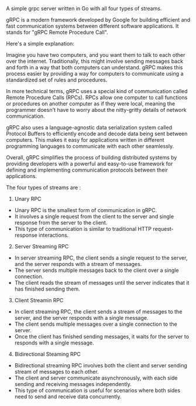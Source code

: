 A simple grpc server written in Go with all four types of streams.

gRPC is a modern framework developed by Google for building efficient and fast communication systems between different software applications. It stands for "gRPC Remote Procedure Call".

Here's a simple explanation:

Imagine you have two computers, and you want them to talk to each other over the internet. Traditionally, this might involve sending messages back and forth in a way that both computers can
understand. gRPC makes this process easier by providing a way for computers to communicate using a standardized set of rules and procedures.

In more technical terms, gRPC uses a special kind of communication called Remote Procedure Calls (RPCs). RPCs allow one computer to call functions or procedures on another computer as if they
were local, meaning the programmer doesn't have to worry about the nitty-gritty details of network communication.

gRPC also uses a language-agnostic data serialization system called Protocol Buffers to efficiently encode and decode data being sent between computers. This makes it easy for applications
written in different programming languages to communicate with each other seamlessly.

Overall, gRPC simplifies the process of building distributed systems by providing developers with a powerful and easy-to-use framework for defining and implementing communication protocols
between their applications.


The four types of streams are :

1. Unary RPC
  * Unary RPC is the smallest form of communication in gRPC.
  * It involves a single request from the client to the server and single response from the server to the client.
  * This type of communication is similar to  traditional HTTP request-response interactions.

2. Server Streaming RPC
  * In server streaming RPC, the client sends a single request to the server, and the server responds with a stream of messages.
  * The server sends multiple messages back to the client over a single connection.
  * The client reads the stream of messages until the server indicates that it has finished sending them.

3. Client Streamin RPC
  * In client streaming RPC, the client sends a stream of messages to the server, and the server responds with a single message.
  * The client sends multiple messages over a single connection to the server.
  * Once the client has finished sending messages, it waits for the server to responds with a single message.

4. Bidirectional Steaming RPC
  * Bidirectional streaming RPC involves both the client and server sending stream of messages to each other.
  * The client and server communicate asynchronously, with each side sending and receiving messages independently.
  * This type of communication is useful for scenarios where both sides need to send and receive data concurrently.
